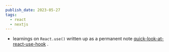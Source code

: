 ```yaml
---
publish_date: 2023-05-27
tags:
  - react
  - nextjs
---
```

- learnings on `React.use()` written up as a permanent note [quick-look-at-react-use-hook](permanent-notes/quick-look-at-react-use-hook.md) .
